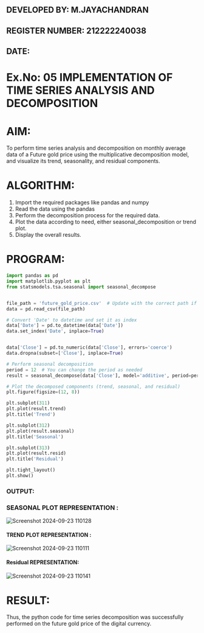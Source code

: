 ## DEVELOPED BY: M.JAYACHANDRAN
## REGISTER NUMBER: 212222240038
## DATE:
# Ex.No: 05  IMPLEMENTATION OF TIME SERIES ANALYSIS AND DECOMPOSITION
 

# AIM:
To perform time series analysis and decomposition on monthly average data of a Future gold price using the multiplicative decomposition model, and visualize its trend, seasonality, and residual components.

# ALGORITHM:
1. Import the required packages like pandas and numpy
2. Read the data using the pandas
3. Perform the decomposition process for the required data.
4. Plot the data according to need, either seasonal_decomposition or trend plot.
5. Display the overall results.

# PROGRAM:
```python
import pandas as pd
import matplotlib.pyplot as plt
from statsmodels.tsa.seasonal import seasonal_decompose


file_path = 'future_gold_price.csv'  # Update with the correct path if needed
data = pd.read_csv(file_path)

# Convert 'Date' to datetime and set it as index
data['Date'] = pd.to_datetime(data['Date'])
data.set_index('Date', inplace=True)


data['Close'] = pd.to_numeric(data['Close'], errors='coerce')
data.dropna(subset=['Close'], inplace=True)

# Perform seasonal decomposition
period = 12  # You can change the period as needed
result = seasonal_decompose(data['Close'], model='additive', period=period)

# Plot the decomposed components (trend, seasonal, and residual)
plt.figure(figsize=(12, 8))

plt.subplot(311)
plt.plot(result.trend)
plt.title('Trend')

plt.subplot(312)
plt.plot(result.seasonal)
plt.title('Seasonal')

plt.subplot(313)
plt.plot(result.resid)
plt.title('Residual')

plt.tight_layout()
plt.show()

```

### OUTPUT:
### SEASONAL PLOT REPRESENTATION :
![Screenshot 2024-09-23 110128](https://github.com/user-attachments/assets/3fee8bf0-7f4c-4d3a-9bff-78c45ea58cbc)


#### TREND PLOT REPRESENTATION :
![Screenshot 2024-09-23 110111](https://github.com/user-attachments/assets/374948ba-da99-4ddc-960c-6475dc00c46f)


#### Residual REPRESENTATION:

![Screenshot 2024-09-23 110141](https://github.com/user-attachments/assets/314f8885-4b31-4c3d-bf4f-5ead2844e058)




# RESULT:
Thus, the python code for time series decomposition was successfully performed on the future gold price of the digital currency.
